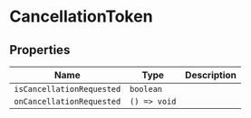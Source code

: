 # CancellationToken

## Properties

| Name | Type | Description |
|------|------|-------------|
| `isCancellationRequested` | `boolean` |  |
| `onCancellationRequested` | `() => void` |  |

